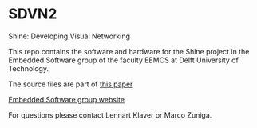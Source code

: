 # SDVN2
Shine: Developing Visual Networking

This repo contains the software and hardware for the Shine project in the Embedded Software group of the faculty EEMCS at Delft University of Technology.

The source files are part of [this paper](http://citeseerx.ist.psu.edu/viewdoc/download?doi=10.1.1.728.4979&rep=rep1&type=pdf)

[Embedded Software group website](http://www.es.ewi.tudelft.nl/)  

For questions please contact Lennart Klaver or Marco Zuniga.
